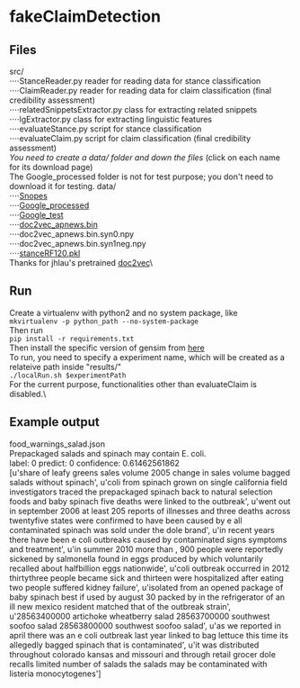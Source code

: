 # fakeClaimDetection
## Files
src/\
⋅⋅⋅⋅StanceReader.py reader for reading data for stance classification\
⋅⋅⋅⋅ClaimReader.py reader for reading data for claim classification (final credibility assessment)\
⋅⋅⋅⋅relatedSnippetsExtractor.py class for extracting related snippets\
⋅⋅⋅⋅lgExtractor.py class for extracting linguistic features\
⋅⋅⋅⋅evaluateStance.py script for stance classification\
⋅⋅⋅⋅evaluateClaim.py script for claim classification (final credibility assessment)\
_You need to create a data/ folder and down the files_ (click on each name for its download page)\
The Google_processed folder is not for test purpose; you don't need to download it for testing.
data/\
⋅⋅⋅⋅[Snopes](https://www.dropbox.com/s/q37ilebwotc9hj3/Snopes.zip?dl=0)\
⋅⋅⋅⋅[Google_processed](https://www.dropbox.com/s/7mzrpah7csubagz/Google_processed.zip?dl=0)\
⋅⋅⋅⋅[Google_test](https://www.dropbox.com/s/t2if7r638dry3ma/Google_test.zip?dl=0)\
⋅⋅⋅⋅[doc2vec_apnews.bin](https://ibm.ent.box.com/s/9ebs3c759qqo1d8i7ed323i6shv2js7e)\
⋅⋅⋅⋅doc2vec_apnews.bin.syn0.npy\
⋅⋅⋅⋅doc2vec_apnews.bin.syn1neg.npy\
⋅⋅⋅⋅[stanceRF120.pkl](https://www.dropbox.com/s/xqd0h7a042nub2u/rf.pkl?dl=0)\
Thanks for jhlau's pretrained [doc2vec](https://github.com/jhlau/doc2vec)\

## Run
Create a virtualenv with python2 and no system package, like\
`mkvirtualenv -p python_path --no-system-package`\
Then run\
`pip install -r requirements.txt`\
Then install the specific version of gensim from [here](https://github.com/jhlau/gensim)\
To run, you need to specify a experiment name, which will be created as a relateive path inside "results/"\
`./localRun.sh $experimentPath`\
For the current purpose, functionalities other than evaluateClaim is disabled.\

## Example output
food_warnings_salad.json\
Prepackaged salads and spinach may contain E. coli.\
label: 0 predict: 0 confidence: 0.61462561862\
[u'share of leafy greens sales volume 2005 change in sales volume bagged salads without spinach', u'coli from spinach grown on single california field investigators traced the prepackaged spinach back to natural selection foods and baby spinach five deaths were linked to the outbreak', u'went out in september 2006 at least 205 reports of illnesses and three deaths across twentyfive states were confirmed to have been caused by e all contaminated spinach was sold under the dole brand', u'in recent years there have been e coli outbreaks caused by contaminated signs symptoms and treatment', u'in summer 2010 more than , 900 people were reportedly sickened by salmonella found in eggs produced by which voluntarily recalled about halfbillion eggs nationwide', u'coli outbreak occurred in 2012 thirtythree people became sick and thirteen were hospitalized after eating two people suffered kidney failure', u'isolated from an opened package of baby spinach best if used by august 30 packed by in the refrigerator of an ill new mexico resident matched that of the outbreak strain', u'28563400000 artichoke wheatberry salad 28563700000 southwest soofoo salad 28563800000 southwest soofoo salad', u'as we reported in april there was an e coli outbreak last year linked to bag lettuce this time its allegedly bagged spinach that is contaminated', u'it was distributed throughout colorado kansas and missouri and through retail grocer dole recalls limited number of salads the salads may be contaminated with listeria monocytogenes']

